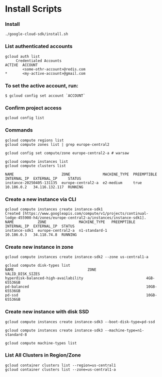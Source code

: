 # Install Scripts


### Install

    ./google-cloud-sdk/install.sh

### List authenticated accounts
    gcloud auth list
         Credentialed Accounts
    ACTIVE  ACCOUNT
            <some-othr-account>@redis.com
    *       <my-active-account>@gmail.com

### To set the active account, run:
    $ gcloud config set account `ACCOUNT`
    
### Confirm project access
    gcloud config list
    
### Commands
    gcloud compute regions list
    gcloud compute zones list | grep europe-central2
    
    gcloud config set compute/zone europe-central2-a # warsaw
    
    gcloud compute instances list
    gcloud compute clusters list
    
    NAME                      ZONE               MACHINE_TYPE  PREEMPTIBLE  INTERNAL_IP  EXTERNAL_IP     STATUS
    instance-20250405-131135  europe-central2-a  e2-medium     true         10.186.0.2   34.116.132.117  RUNNING

### Create a new instance via CLI

    gcloud compute instances create instance-sdk1
    Created [https://www.googleapis.com/compute/v1/projects/continual-lodge-455900-h4/zones/europe-central2-a/instances/instance-sdk1].
    NAME           ZONE               MACHINE_TYPE   PREEMPTIBLE  INTERNAL_IP  EXTERNAL_IP  STATUS
    instance-sdk1  europe-central2-a  n1-standard-1               10.186.0.3   34.118.74.8  RUNNING

### Create new instance in zone
    gcloud compute instances create instance-sdk2 --zone us-central1-a

    gcloud compute disk-types list
    NAME                                  ZONE                       VALID_DISK_SIZES
    hyperdisk-balanced-high-availability                             4GB-65536GB
    pd-balanced                                                      10GB-65536GB
    pd-ssd                                                           10GB-65536GB

### Create new instance with disk SSD
    gcloud compute instances create instance-sdk3 --boot-disk-type=pd-ssd
    
    gcloud compute instances create instance-sdk3 --machine-type=n1-standard-8
    
    gcloud compute machine-types list

### List All Clusters in Region/Zone

    gcloud container clusters list --region=us-central1
    gcloud container clusters list --zone=us-central1-a